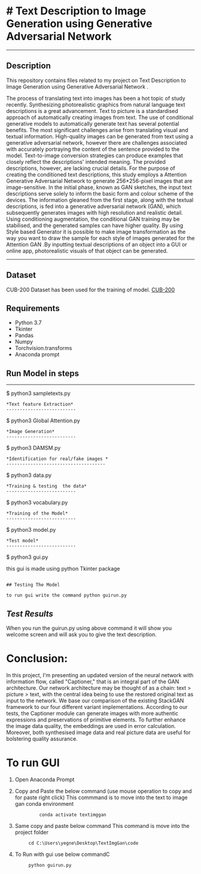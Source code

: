# # Text Description to Image Generation using Generative Adversarial Network 


----
## Description
This repository contains files related to my project on Text Description to Image Generation using Generative Adversarial Network .

The process of translating text into images has been a hot topic of study recently. Synthesizing 
photorealistic graphics from natural language text descriptions is a great advancement. Text to picture 
is a standardised approach of automatically creating images from text. The use of conditional 
generative models to automatically generate text has several potential benefits. The most significant 
challenges arise from translating visual and textual information. High-quality images can be generated 
from text using a generative adversarial network, however there are challenges associated with 
accurately portraying the content of the sentence provided to the model. Text-to-image conversion 
strategies can produce examples that closely reflect the descriptions' intended meaning. The provided 
descriptions, however, are lacking crucial details. For the purpose of creating the conditioned text 
descriptions, this study employs a Attention Generative Adversarial Network to generate 256*256-pixel 
images that are image-sensitive. In the initial phase, known as GAN sketches, the input text 
descriptions serve solely to inform the basic form and colour scheme of the devices. The information 
gleaned from the first stage, along with the textual descriptions, is fed into a generative adversarial 
network (GAN), which subsequently generates images with high resolution and realistic detail. Using 
conditioning augmentation, the conditional GAN training may be stabilised, and the generated 
samples can have higher quality. By using Style based Generator it is possible to make image 
transformation as the way you want to draw the sample for each style of images generated for the 
Attention GAN .By inputting textual descriptions of an object into a GUI or online app, photorealistic 
visuals of that object can be generated.

----
## Dataset
CUB-200 Dataset has been used for the training of model.
   [CUB-200](https://www.kaggle.com/datasets/veeralakrishna/200-bird-species-with-11788-images)
   

## Requirements
* Python 3.7
* Tkinter
* Pandas
* Numpy
* Torchvision.transforms
* Anaconda prompt 



## Run Model in steps
---
$ python3 sampletexts.py
```
*Text feature Extraction*
--------------------------
```
$ python3 Global Attention.py
```
*Image Generation*
--------------------------
```
$ python3 DAMSM.py
```
*Identification for real/fake images *
-------------------------------------
```
$ python3 data.py
```
*Training & testing  the data*
--------------------------
```
$ python3 vocabulary.py
```
*Training of the Model*
--------------------------
```
$ python3 model.py
```
*Test model*
--------------------------
```
$ python3 gui.py

this gui is made using python Tkinter package 
```

## Testing The Model
 
to run gui write the command python guirun.py
```

*Test Results*
--------------
When you run the guirun.py using above command it will show you welcome screen and will ask you to give the text description.


# Conclusion:
In this project, I'm presenting an updated version of the neural network with information flow, called 
"Captioner," that is an integral part of the GAN architecture. Our network architecture may be 
thought of as a chain: text > picture > text, with the central idea being to use the restored 
original text as input to the network. We base our comparison of the existing StackGAN 
framework to our four different variant implementations. According to our tests, the Captioner 
module can generate images with more authentic expressions and preservations of primitive 
elements. To further enhance the image data quality, the embeddings are used in error 
calculation. Moreover, both synthesised image data and real picture data are useful for 
bolstering quality assurance.

# To run GUI
1) Open Anaconda Prompt

2) Copy and Paste the below command (use mouse  operation to copy and for paste right click)
This commmand is to move into the text to image gan conda environment

 				conda activate textimggan




3) Same copy and paste below command
This command is move into the project folder

			cd C:\Users\yegne\Desktop\TextImgGan\code


4) To Run with gui use below commandC

			python guirun.py
      
